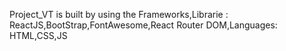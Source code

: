 
Project_VT is built by using the Frameworks,Librarie : ReactJS,BootStrap,FontAwesome,React Router DOM,Languages: HTML,CSS,JS
